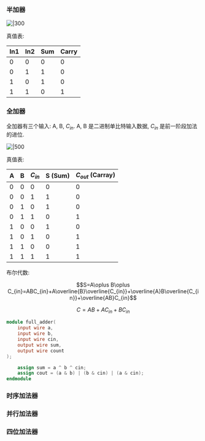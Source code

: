 
### 半加器

![|300](../../attach/half_adder.avif)

真值表:

| In1 | In2 | Sum | Carry |
| --- | --- | --- | ----- |
| 0   | 0   | 0   | 0     |
| 0   | 1   | 1   | 0     |
| 1   | 0   | 1   | 0     |
| 1   | 1   | 0   | 1      |


### 全加器

全加器有三个输入: A, B, $C_{in}$. A, B 是二进制单比特输入数据, $C_{in}$ 是前一阶段加法的进位. 

![|500](../../attach/full_adder.avif)

真值表:

| A   | B   | $C_{in}$ | S (Sum) | $C_{out}$ (Carray) |
| --- | --- | -------- | ------- | ------------------ |
| 0   | 0   | 0        | 0       | 0                  |
| 0   | 0   | 1        | 1       | 0                  |
| 0   | 1   | 0        | 1       | 0                  |
| 0   | 1   | 1        | 0       | 1                  |
| 1   | 0   | 0        | 1       | 0                  |
| 1   | 0   | 1        | 0       | 1                  |
| 1   | 1   | 0        | 0       | 1                  |
| 1   | 1   | 1        | 1       | 1                   |

布尔代数:

$$S=A\oplus B\oplus C_{in}=ABC_{in}+A\overline{B}\overline{C_{in}}+\overline{A}B\overline{C_{in}}+\overline{AB}C_{in}$$

$$C=AB+AC_{in}+BC_{in}$$

```verilog 
module full_adder(
	input wire a,
	input wire b,
	input wire cin,
	output wire sum,
	output wire count
);

	assign sum = a ^ b ^ cin;
	assign cout = (a & b) | (b & cin) | (a & cin);
endmodule
```

### 时序加法器

### 并行加法器

### 四位加法器